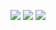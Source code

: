 ![](https://xetera.dev/static/b6cde5600f130776baa96983927a61a1/4a26a/Typescript.png)
![](https://xetera.dev/static/6dea873192ce66ef93b50ef0276d94b6/4a26a/React.png)
![](https://xetera.dev/static/0709aa19d3559475b4713c1f05dedf94/4a26a/GraphQL.png)
